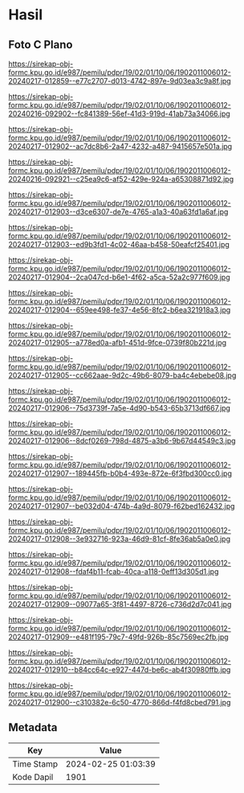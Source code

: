# Hasil

## Foto C Plano

https://sirekap-obj-formc.kpu.go.id/e987/pemilu/pdpr/19/02/01/10/06/1902011006012-20240217-012859--e77c2707-d013-4742-897e-9d03ea3c9a8f.jpg

https://sirekap-obj-formc.kpu.go.id/e987/pemilu/pdpr/19/02/01/10/06/1902011006012-20240216-092902--fc841389-56ef-41d3-919d-41ab73a34066.jpg

https://sirekap-obj-formc.kpu.go.id/e987/pemilu/pdpr/19/02/01/10/06/1902011006012-20240217-012902--ac7dc8b6-2a47-4232-a487-9415657e501a.jpg

https://sirekap-obj-formc.kpu.go.id/e987/pemilu/pdpr/19/02/01/10/06/1902011006012-20240216-092921--c25ea9c6-af52-429e-924a-a65308871d92.jpg

https://sirekap-obj-formc.kpu.go.id/e987/pemilu/pdpr/19/02/01/10/06/1902011006012-20240217-012903--d3ce6307-de7e-4765-a1a3-40a63fd1a6af.jpg

https://sirekap-obj-formc.kpu.go.id/e987/pemilu/pdpr/19/02/01/10/06/1902011006012-20240217-012903--ed9b3fd1-4c02-46aa-b458-50eafcf25401.jpg

https://sirekap-obj-formc.kpu.go.id/e987/pemilu/pdpr/19/02/01/10/06/1902011006012-20240217-012904--2ca047cd-b6e1-4f62-a5ca-52a2c977f609.jpg

https://sirekap-obj-formc.kpu.go.id/e987/pemilu/pdpr/19/02/01/10/06/1902011006012-20240217-012904--659ee498-fe37-4e56-8fc2-b6ea321918a3.jpg

https://sirekap-obj-formc.kpu.go.id/e987/pemilu/pdpr/19/02/01/10/06/1902011006012-20240217-012905--a778ed0a-afb1-451d-9fce-0739f80b221d.jpg

https://sirekap-obj-formc.kpu.go.id/e987/pemilu/pdpr/19/02/01/10/06/1902011006012-20240217-012905--cc662aae-9d2c-49b6-8079-ba4c4ebebe08.jpg

https://sirekap-obj-formc.kpu.go.id/e987/pemilu/pdpr/19/02/01/10/06/1902011006012-20240217-012906--75d3739f-7a5e-4d90-b543-65b3713df667.jpg

https://sirekap-obj-formc.kpu.go.id/e987/pemilu/pdpr/19/02/01/10/06/1902011006012-20240217-012906--8dcf0269-798d-4875-a3b6-9b67d44549c3.jpg

https://sirekap-obj-formc.kpu.go.id/e987/pemilu/pdpr/19/02/01/10/06/1902011006012-20240217-012907--189445fb-b0b4-493e-872e-6f3fbd300cc0.jpg

https://sirekap-obj-formc.kpu.go.id/e987/pemilu/pdpr/19/02/01/10/06/1902011006012-20240217-012907--be032d04-474b-4a9d-8079-f62bed162432.jpg

https://sirekap-obj-formc.kpu.go.id/e987/pemilu/pdpr/19/02/01/10/06/1902011006012-20240217-012908--3e932716-923a-46d9-81cf-8fe36ab5a0e0.jpg

https://sirekap-obj-formc.kpu.go.id/e987/pemilu/pdpr/19/02/01/10/06/1902011006012-20240217-012908--fdaf4b11-fcab-40ca-a118-0eff13d305d1.jpg

https://sirekap-obj-formc.kpu.go.id/e987/pemilu/pdpr/19/02/01/10/06/1902011006012-20240217-012909--09077a65-3f81-4497-8726-c736d2d7c041.jpg

https://sirekap-obj-formc.kpu.go.id/e987/pemilu/pdpr/19/02/01/10/06/1902011006012-20240217-012909--e481f195-79c7-49fd-926b-85c7569ec2fb.jpg

https://sirekap-obj-formc.kpu.go.id/e987/pemilu/pdpr/19/02/01/10/06/1902011006012-20240217-012910--b84cc64c-e927-447d-be6c-ab4f30980ffb.jpg

https://sirekap-obj-formc.kpu.go.id/e987/pemilu/pdpr/19/02/01/10/06/1902011006012-20240217-012900--c310382e-6c50-4770-866d-f4fd8cbed791.jpg


## Metadata

| Key        | Value               |
| ---------- | ------------------- |
| Time Stamp | 2024-02-25 01:03:39 |
| Kode Dapil | 1901                |



